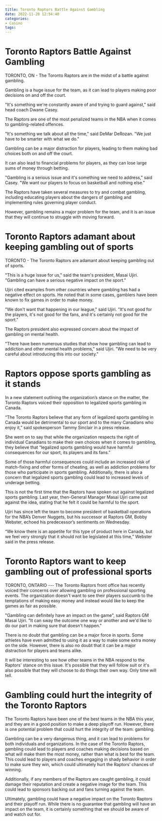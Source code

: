 ```yaml
---
title: Toronto Raptors Battle Against Gambling
date: 2022-11-20 12:54:40
categories:
- Casino
tags:
---
```



#  Toronto Raptors Battle Against Gambling

TORONTO, ON - The Toronto Raptors are in the midst of a battle against gambling.

Gambling is a huge issue for the team, as it can lead to players making poor decisions on and off the court.

"It's something we're constantly aware of and trying to guard against," said head coach Dwane Casey.

The Raptors are one of the most penalized teams in the NBA when it comes to gambling-related offences.

"It's something we talk about all the time," said DeMar DeRozan. "We just have to be smarter with what we do."

Gambling can be a major distraction for players, leading to them making bad choices both on and off the court.

It can also lead to financial problems for players, as they can lose large sums of money through betting.

"Gambling is a serious issue and it's something we need to address," said Casey. "We want our players to focus on basketball and nothing else."

The Raptors have taken several measures to try and combat gambling, including educating players about the dangers of gambling and implementing rules governing player conduct.

However, gambling remains a major problem for the team, and it is an issue that they will continue to struggle with moving forward.

#  Toronto Raptors adamant about keeping gambling out of sports

TORONTO - The Toronto Raptors are adamant about keeping gambling out of sports.

"This is a huge issue for us," said the team's president, Masai Ujiri. "Gambling can have a serious negative impact on the sport."

Ujiri cited examples from other countries where gambling has had a negative effect on sports. He noted that in some cases, gamblers have been known to fix games in order to make money.

"We don't want that happening in our league," said Ujiri. "It's not good for the players, it's not good for the fans, and it's certainly not good for the sport."

The Raptors president also expressed concern about the impact of gambling on mental health.

"There have been numerous studies that show how gambling can lead to addiction and other mental health problems," said Ujiri. "We need to be very careful about introducing this into our society."

#  Raptors oppose sports gambling as it stands

In a new statement outlining the organization’s stance on the matter, the Toronto Raptors voiced their opposition to legalized sports gambling in Canada.

“The Toronto Raptors believe that any form of legalized sports gambling in Canada would be detrimental to our sport and to the many Canadians who enjoy it,” said spokesperson Tammy Sinclair in a press release.

She went on to say that while the organization respects the right of individual Canadians to make their own choices when it comes to gambling, they believe that “legalized sports gambling would have harmful consequences for our sport, its players and its fans.”

Some of those harmful consequences could include an increased risk of match-fixing and other forms of cheating, as well as addiction problems for those who participate in sports gambling. Additionally, there is also a concern that legalized sports gambling could lead to increased levels of underage betting.

This is not the first time that the Raptors have spoken out against legalized sports gambling. Last year, then-General Manager Masai Ujiri came out against the idea, stating that he felt it could be harmful to the sport.

Ujiri has since left the team to become president of basketball operations for the NBA’s Denver Nuggets, but his successor at Raptors GM, Bobby Webster, echoed his predecessor’s sentiments on Wednesday.

“We know there is an appetite for this type of product here in Canada, but we feel very strongly that it should not be legislated at this time,” Webster said in the press release.

#  Toronto Raptors want to keep gambling out of professional sports

TORONTO, ONTARIO --- The Toronto Raptors front office has recently voiced their concerns over allowing gambling on professional sporting events. The organization doesn't want to see their players succumb to the temptations of making easy money and instead would like to keep the games as fair as possible.

"Gambling can definitely have an impact on the game", said Raptors GM Masai Ujiri. "It can sway the outcome one way or another and we'd like to do our part in making sure that doesn't happen."

There is no doubt that gambling can be a major force in sports. Some athletes have even admitted to using it as a way to make some extra money on the side. However, there is also no doubt that it can be a major distraction for players and teams alike.

It will be interesting to see how other teams in the NBA respond to the Raptors' stance on this issue. It's possible that they will follow suit or it's also possible that they will choose to do things their own way. Only time will tell.

#  Gambling could hurt the integrity of the Toronto Raptors

The Toronto Raptors have been one of the best teams in the NBA this year, and they are in a good position to make a deep playoff run. However, there is one potential problem that could hurt the integrity of the team: gambling.

Gambling can be a very dangerous thing, and it can lead to problems for both individuals and organizations. In the case of the Toronto Raptors, gambling could lead to players and coaches making decisions based on what will make them the most money, rather than what is best for the team. This could lead to players and coaches engaging in shady behavior in order to make sure they win, which could ultimately hurt the Raptors’ chances of winning.

Additionally, if any members of the Raptors are caught gambling, it could damage their reputation and create a negative image for the team. This could lead to sponsors backing out and fans turning against the team.

Ultimately, gambling could have a negative impact on the Toronto Raptors and their playoff run. While there is no guarantee that gambling will have an impact on the team, it is certainly something that we should be aware of and watch out for.
